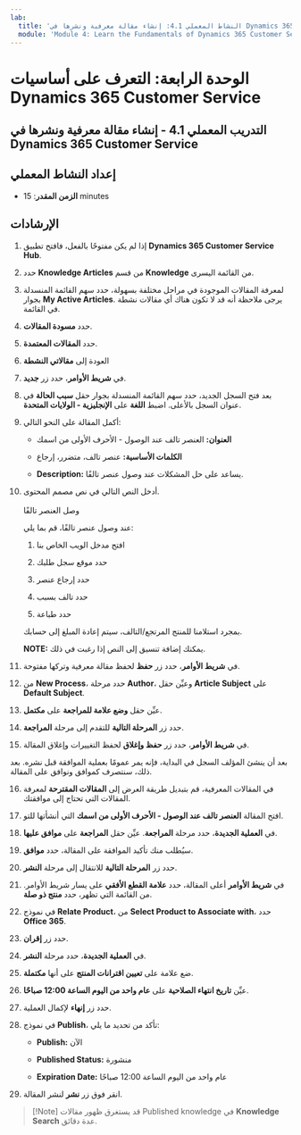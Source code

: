 ```yaml
---
lab:
  title: 'النشاط المعملي 4.1: إنشاء مقالة معرفية ونشرها في Dynamics 365 Customer Service'
  module: 'Module 4: Learn the Fundamentals of Dynamics 365 Customer Service'
---
```


<a name="module-4-learn-the-fundamentals-of-dynamics-365-customer-service"></a>الوحدة الرابعة: التعرف على أساسيات Dynamics 365 Customer Service
========================

## <a name="practice-lab-41---create-and-publish-a-knowledge-article-in-dynamics-365-customer-service"></a>التدريب المعملي 4.1 - إنشاء مقالة معرفية ونشرها في Dynamics 365 Customer Service

## <a name="lab-setup"></a>إعداد النشاط المعملي

  - **الزمن المقدر**: 15 minutes

## <a name="instructions"></a>الإرشادات

1. إذا لم يكن مفتوحًا بالفعل، فافتح تطبيق **Dynamics 365 Customer Service Hub**. 

2. حدد **Knowledge Articles** من قسم **Knowledge** من القائمة اليسرى. 

3. لمعرفة المقالات الموجودة في مراحل مختلفة بسهولة، حدد سهم القائمة المنسدلة بجوار **My Active Articles**. يرجى ملاحظة أنه قد لا تكون هناك أي مقالات نشطة في القائمة.

4. حدد **مسودة المقالات**. 

5. حدد **المقالات المعتمدة**. 

6. العودة إلى **مقالاتي النشطة**

7. في **شريط الأوامر**، حدد زر **جديد**. 

8. بعد فتح السجل الجديد، حدد سهم القائمة المنسدلة بجوار حقل **سبب الحالة** في عنوان السجل بالأعلى. اضبط **اللغة** على **الإنجليزية - الولايات المتحدة**.

9. أكمل المقالة على النحو التالي:

    - **العنوان:** العنصر تالف عند الوصول - الأحرف الأولى من اسمك

    - **الكلمات الأساسية:** عنصر تالف، متضرر، إرجاع

    - **Description:** يساعد على حل المشكلات عند وصول عنصر تالفًا. 

10. أدخل النص التالي في نص مصمم المحتوى.   
‎  
وصل العنصر تالفًا

    عند وصول عنصر تالفًا، قم بما يلي:

    1. افتح مدخل الويب الخاص بنا

    2. حدد موقع سجل طلبك

    3. حدد إرجاع عنصر

    4. حدد تالف بسبب

    5. حدد طباعة

    بمجرد استلامنا للمنتج المرتجع/التالف، سيتم إعادة المبلغ إلى حسابك.

    **NOTE:** يمكنك إضافة تنسيق إلى النص إذا رغبت في ذلك. 

11. في **شريط الأوامر**، حدد زر **حفظ** لحفظ مقالة معرفية وتركها مفتوحة. 

12. من **New Process**، حدد مرحلة **Author**، وعيِّن حقل **Article Subject** على **Default Subject**. 

13. عيِّن حقل **وضع علامة للمراجعة** على **مكتمل**.

14. حدد زر **المرحلة التالية** للتقدم إلى مرحلة **المراجعة**.

15. في **شريط الأوامر**، حدد زر **حفظ وإغلاق** لحفظ التغييرات وإغلاق المقالة.

بعد أن ينشئ المؤلف السجل في البداية، فإنه يمر عمومًا بعملية الموافقة قبل نشره. بعد ذلك، سنتصرف كموافق ونوافق على المقالة. 

16. في المقالات المعرفية، قم بتبديل طريقة العرض إلى **المقالات المقترحة** لمعرفة المقالات التي تحتاج إلى موافقتك. 

17. افتح المقالة **العنصر تالف عند الوصول - الأحرف الأولى من اسمك** التي أنشأتها للتو.

18. في **العملية الجديدة**، حدد مرحلة **المراجعة**. عيِّن حقل **المراجعة** على **موافق عليها**.

19. سيُطلب منك تأكيد الموافقة على المقالة، حدد **موافق**. 

20. حدد زر **المرحلة التالية** للانتقال إلى مرحلة **النشر**. 

21. في **شريط الأوامر** أعلى المقالة، حدد **علامة القطع الأفقي** على يسار شريط الأوامر. من القائمة التي تظهر، حدد **منتج ذو صلة**. 

22. في نموذج **Relate Product**، من **Select Product to Associate with**، حدد **Office 365**.

23. حدد زر **إقران**. 

24. في **العملية الجديدة**، حدد مرحلة **النشر**. 

25. ضع علامة على **تعيين اقترانات المنتج** على أنها **مكتملة**. 

26. عيِّن **تاريخ انتهاء الصلاحية** على **عام واحد من اليوم الساعة 12:00 صباحًا**. 

27. حدد زر **إنهاء** لإكمال العملية. 

28. في نموذج **Publish**، تأكد من تحديد ما يلي:

    - **Publish:** الآن

    - **Published Status:** منشورة

    - **Expiration Date:** عام واحد من اليوم الساعة 12:00 صباحًا
    
29. انقر فوق زر **نشر** لنشر المقالة.

>[!Note] قد يستغرق ظهور مقالات Published knowledge في **Knowledge Search** عدة دقائق.
